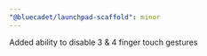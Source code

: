 ```yaml
---
"@bluecadet/launchpad-scaffold": minor
---
```


Added ability to disable 3 & 4 finger touch gestures
